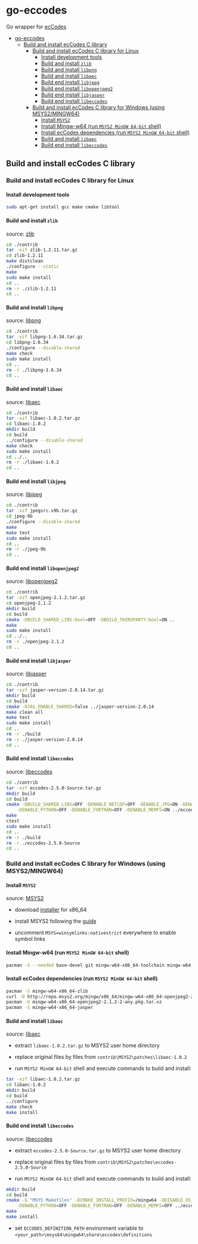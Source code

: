 # go-eccodes
Go wrapper for [ecCodes](https://software.ecmwf.int/wiki/display/ECC/ecCodes+Home)

- [go-eccodes](#go-eccodes)
    - [Build and install ecCodes C library](#build-and-install-eccodes-c-library)
        - [Build and install ecCodes C library for Linux](#build-and-install-eccodes-c-library-for-linux)
            - [Install development tools](#install-development-tools)
            - [Build and install `zlib`](#build-and-install-zlib)
            - [Build and install `libpng`](#build-and-install-libpng)
            - [Build and install `libaec`](#build-and-install-libaec)
            - [Build end install `libjpeg`](#build-end-install-libjpeg)
            - [Build end install `libopenjpeg2`](#build-end-install-libopenjpeg2)
            - [Build end install `libjasper`](#build-end-install-libjasper)
            - [Build end install `libeccodes`](#build-end-install-libeccodes)
        - [Build and install ecCodes C library for Windows (using MSYS2/MINGW64)](#build-and-install-eccodes-c-library-for-windows-using-msys2mingw64)
            - [Install `MSYS2`](#install-msys2)
            - [Install Mingw-w64 (run `MSYS2 MinGW 64-bit` shell)](#install-mingw-w64-run-msys2-mingw-64-bit-shell)
            - [Install ecCodes dependencies (run `MSYS2 MinGW 64-bit` shell)](#install-eccodes-dependencies-run-msys2-mingw-64-bit-shell)
            - [Build and install `libaec`](#build-and-install-libaec)
            - [Build end install `libeccodes`](#build-end-install-libeccodes)

## Build and install ecCodes C library

### Build and install ecCodes C library for Linux

#### Install development tools

```bash
sudo apt-get install gcc make cmake libtool
```

#### Build and install `zlib`

source: [zlib](https://zlib.net/)

```bash
cd ./contrib
tar -xzf zlib-1.2.11.tar.gz
cd zlib-1.2.11
make distclean
./configure --static
make
sudo make install
cd ..
rm -r ./zlib-1.2.11
cd ..
```

#### Build and install `libpng`

source: [libpng](https://libpng.sourceforge.io/index.html)

```bash
cd ./contrib
tar -xzf libpng-1.6.34.tar.gz
cd libpng-1.6.34
./configure --disable-shared
make check
sudo make install
cd ..
rm -r ./libpng-1.6.34
cd ..
```

#### Build and install `libaec`

source: [libaec](https://gitlab.dkrz.de/k202009/libaec)

```bash
cd ./contrib
tar -xzf libaec-1.0.2.tar.gz
cd libaec-1.0.2
mkdir build
cd build
../configure --disable-shared
make check
sudo make install
cd ../..
rm -r ./libaec-1.0.2
cd ..
```

#### Build end install `libjpeg`

source: [libjpeg](http://www.ijg.org/)

```bash
cd ./contrib
tar -xzf jpegsrc.v9b.tar.gz
cd jpeg-9b
./configure --disable-shared
make
make test
sudo make install
cd ..
rm -r ./jpeg-9b
cd ..
```

#### Build end install `libopenjpeg2`

source: [libopenjpeg2](http://www.openjpeg.org/)

```bash
cd ./contrib
tar -xzf openjpeg-2.1.2.tar.gz
cd openjpeg-2.1.2
mkdir build
cd build
cmake -DBUILD_SHARED_LIBS:bool=OFF -DBUILD_THIRDPARTY:bool=ON ..
make
sudo make install
cd ../..
rm -r ./openjpeg-2.1.2
cd ..
```

#### Build end install `libjasper`

source: [libjasper](https://www.ece.uvic.ca/~frodo/jasper/)

```bash
cd ./contrib
tar -xzf jasper-version-2.0.14.tar.gz
mkdir build
cd build
cmake -DJAS_ENABLE_SHARED=false ../jasper-version-2.0.14
make clean all
make test
sudo make install
cd ..
rm -r ./build
rm -r ./jasper-version-2.0.14
cd ..
```

#### Build end install `libeccodes`

source: [libeccodes](https://software.ecmwf.int/wiki/display/ECC/ecCodes+Home)

```bash
cd ./contrib
tar -xzf eccodes-2.5.0-Source.tar.gz
mkdir build
cd build
cmake -DBUILD_SHARED_LIBS=OFF -DENABLE_NETCDF=OFF -DENABLE_JPG=ON -DENABLE_PNG=ON -DENABLE_AEC=ON \
    -DENABLE_PYTHON=OFF -DENABLE_FORTRAN=OFF -DENABLE_MEMFS=ON ../eccodes-2.5.0-Source
make
ctest
sudo make install
cd ..
rm -r ./build
rm -r ./eccodes-2.5.0-Source
cd ..
```

### Build and install ecCodes C library for Windows (using MSYS2/MINGW64)

#### Install `MSYS2`

source: [MSYS2](http://www.msys2.org/)

- download [installer](http://repo.msys2.org/distrib/x86_64/msys2-x86_64-20161025.exe) for x86_64

- install MSYS2 following the [guide](http://www.msys2.org/)

- uncomment `MSYS=winsymlinks:nativestrict` everywhere to enable symbol links

#### Install Mingw-w64 (run `MSYS2 MinGW 64-bit` shell)

```bash
pacman -S --needed base-devel git mingw-w64-x86_64-toolchain mingw-w64-x86_64-cmake
```

#### Install ecCodes dependencies (run `MSYS2 MinGW 64-bit` shell)

```bash
pacman -S mingw-w64-x86_64-zlib
curl -O http://repo.msys2.org/mingw/x86_64/mingw-w64-x86_64-openjpeg2-2.1.2-2-any.pkg.tar.xz
pacman -U mingw-w64-x86_64-openjpeg2-2.1.2-2-any.pkg.tar.xz
pacman -S mingw-w64-x86_64-jasper
```

#### Build and install `libaec`

source: [libaec](https://gitlab.dkrz.de/k202009/libaec)

- extract `libaec-1.0.2.tar.gz` to MSYS2 user home directory

- replace original files by files from `contrib\MSYS2\patches\libaec-1.0.2`

- run `MSYS2 MinGW 64-bit` shell and execute commands to build and install:

```bash
tar -xzf libaec-1.0.2.tar.gz
cd libaec-1.0.2
mkdir build
cd build
../configure
make check
make install
```

#### Build end install `libeccodes`

source: [libeccodes](https://software.ecmwf.int/wiki/display/ECC/ecCodes+Home)

- extract `eccodes-2.5.0-Source.tar.gz` to MSYS2 user home directory

- replace original files by files from `contrib\MSYS2\patches\eccodes-2.5.0-Source`

- run `MSYS2 MinGW 64-bit` shell and execute commands to build and install:

```bash
mkdir build
cd build
cmake -G "MSYS Makefiles" -DCMAKE_INSTALL_PREFIX=/mingw64 -DDISABLE_OS_CHECK=ON -DENABLE_NETCDF=OFF -DENABLE_JPG=ON -DENABLE_PNG=ON -DENABLE_AEC=ON \
    -DENABLE_PYTHON=OFF -DENABLE_FORTRAN=OFF -DENABLE_MEMFS=OFF ../eccodes-2.5.0-Source
make
make install
```

- set `ECCODES_DEFINITION_PATH` environment variable to `<your_path>\msys64\mingw64\share\eccodes\definitions`
